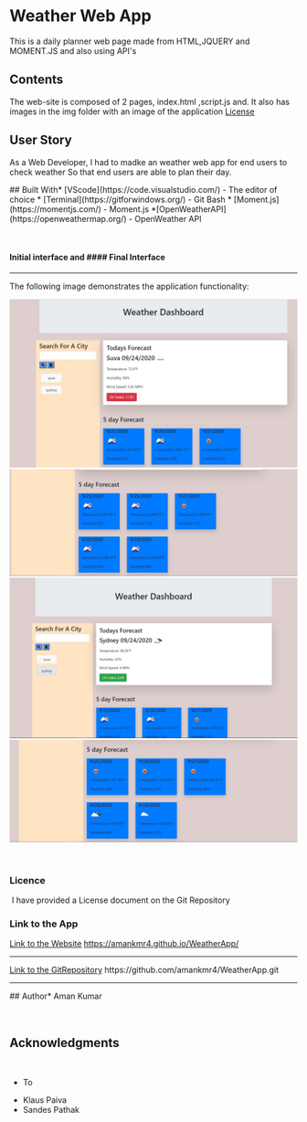 # Weather Web App
This is a daily planner web page made from HTML,JQUERY and MOMENT.JS and also using API's
​
## Contents
The web-site is composed of 2 pages, index.html ,script.js and. It also has images in the img folder with an image of the application
[License](#License)
​
## User Story
<p>
As a Web Developer,
I had to madke an weather web app for end users to check weather
So that end users are able to plan their day.
</p>
​
## Built With
​
* [VScode](https://code.visualstudio.com/) - The editor of choice
* [Terminal](https://gitforwindows.org/) - Git Bash
* [Moment.js](https://momentjs.com/) - Moment.js
*[OpenWeatherAPI](https://openweathermap.org/) - OpenWeather API
 
​
#### Initial interface and #### Final Interface
<hr>

The following image demonstrates the application functionality:

![WeatherWebApp-Picture1](./Assets/Images/imagered.JPG)
![WeatherWebApp-Picture2](./Assets/Images/imagered1.JPG)
![WeatherWebApp-Picture3](./Assets/Images/imagegreen2.JPG)
![WeatherWebApp-Picture4](./Assets/Images/imagegreen3.JPG)

​
​
### Licence
​
I have provided a License document on the Git Repository
​
### Link to the App
<a href="https://amankmr4.github.io/WeatherApp/">Link to the Website</a>
https://amankmr4.github.io/WeatherApp/

<hr>
<a href="https://github.com/amankmr4/WeatherApp.git">Link to the GitRepository</a>
https://github.com/amankmr4/WeatherApp.git

<hr>
​
## Author
​
* Aman Kumar

​
## Acknowledgments
​
* To 
- Klaus Paiva
- Sandes Pathak
